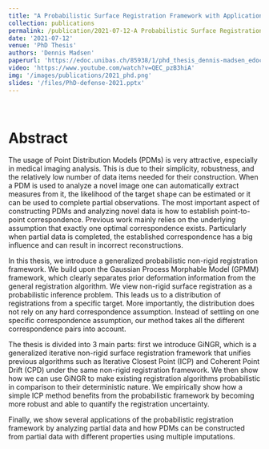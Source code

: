 ```yaml
---
title: "A Probabilistic Surface Registration Framework with Applications to Partial Data Analysis"
collection: publications
permalink: /publication/2021-07-12-A Probabilistic Surface Registration Framework with Applications to Partial Data Analysis
date: '2021-07-12'
venue: 'PhD Thesis'
authors: 'Dennis Madsen'
paperurl: 'https://edoc.unibas.ch/85938/1/phd_thesis_dennis-madsen_edoc.pdf'
video: 'https://www.youtube.com/watch?v=QEC_pzB3hiA'
img: '/images/publications/2021_phd.png'
slides: '/files/PhD-defense-2021.pptx'
---
```


<br>

# Abstract
The usage of Point Distribution Models (PDMs) is very attractive, especially in medical imaging analysis. This is due to their simplicity, robustness, and the relatively low number of data items needed for their construction. When a PDM is used to analyze a novel image one can automatically extract measures from it, the likelihood of the target shape can be estimated or it can be used to complete partial observations. The most important aspect of constructing PDMs and analyzing novel data is how to establish point-to-point correspondence. Previous work mainly relies on the underlying assumption that exactly one optimal correspondence exists. Particularly when partial data is completed, the established correspondence has a big influence and can result in incorrect reconstructions.

In this thesis, we introduce a generalized probabilistic non-rigid registration framework. We build upon the Gaussian Process Morphable Model (GPMM) framework, which clearly separates prior deformation information from the general registration algorithm. We view non-rigid surface registration as a probabilistic inference problem. This leads us to a distribution of registrations from a specific target. More importantly, the distribution does not rely on any hard correspondence assumption. Instead of settling on one specific correspondence assumption, our method takes all the different correspondence pairs into account.

The thesis is divided into 3 main parts: first we introduce GiNGR, which is a generalized iterative non-rigid surface registration framework that unifies previous algorithms such as Iterative Closest Point (ICP) and Coherent Point Drift (CPD) under the same non-rigid registration framework. We then show how we can use GiNGR to make existing registration algorithms probabilistic in comparison to their deterministic nature. We empirically show how a simple ICP method benefits from the probabilistic framework by becoming more robust and able to quantify the registration uncertainty.
  
Finally, we show several applications of the probabilistic registration framework by analyzing partial data and how PDMs can be constructed from partial data with different properties using multiple imputations.
